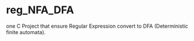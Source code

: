 reg_NFA_DFA
===========

one C Project that ensure Regular Expression convert to DFA (Deterministic finite automata).
